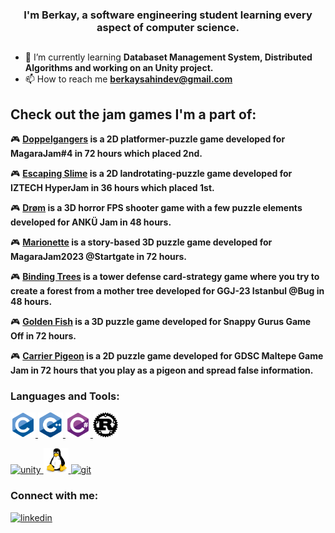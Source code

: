 ### <div align="center"> I'm Berkay, a software engineering student learning every aspect of computer science. </div>  

<h2 align="center"></h2>

- 🌱 I’m currently learning **Databaset Management System, Distributed Algorithms and working on an Unity project.**
- 📫 How to reach me **berkaysahindev@gmail.com**

<h2 align="left">Check out the jam games I'm a part of:</h2>

  🎮   **[Doppelgangers](https://sezg.itch.io/doppelgangers) is a 2D platformer-puzzle game developed for MagaraJam#4 in 72 hours which placed 2nd.**
   
  🎮  **[Escaping Slime](https://sezg.itch.io/escaping-slime) is a 2D landrotating-puzzle game developed for IZTECH HyperJam in 36 hours which placed 1st.**
    
  🎮  **[Drøm](https://www.youtube.com/watch?v=52NXupbA080) is a 3D horror FPS shooter game with a few puzzle elements developed for ANKÜ Jam in 48 hours.**
  
  🎮  **[Marionette](https://www.youtube.com/watch?v=gJIJdJhdsiM&ab_channel=EmirhanDemir) is a story-based 3D puzzle game developed for MagaraJam2023 @Startgate in 72 hours.**
  
  🎮  **[Binding Trees](https://mertbalkan.itch.io/binding-trees) is a tower defense card-strategy game where you try to create a forest from a mother tree developed for GGJ-23 Istanbul @Bug in 48 hours.** 

  🎮  **[Golden Fish](https://akasnowflake.itch.io/golden-fish) is a 3D puzzle game developed for Snappy Gurus Game Off in 72 hours.**
  
  🎮  **[Carrier Pigeon](https://github.com/berkaysahiin/GDSC-Jammers) is a 2D puzzle game developed for GDSC Maltepe Game Jam in 72 hours that you play as a pigeon and spread false information.**

  
  
<h3 align="left">Languages and Tools:</h3>
<p align="left"> <a href="https://www.cprogramming.com/" target="_blank" rel="noreferrer"> <img src="https://raw.githubusercontent.com/devicons/devicon/master/icons/c/c-original.svg" alt="c" width="40" height="40"/> </a> <a href="https://www.w3schools.com/cpp/" target="_blank" rel="noreferrer"> <img src="https://raw.githubusercontent.com/devicons/devicon/master/icons/cplusplus/cplusplus-original.svg" alt="cplusplus" width="40" height="40"/> </a> <a href="https://www.w3schools.com/cs/" target="_blank" rel="noreferrer"> <img src="https://raw.githubusercontent.com/devicons/devicon/master/icons/csharp/csharp-original.svg" alt="csharp" width="40" height="40"/> </a> <a href="https://www.rust-lang.org" target="_blank" rel="noreferrer"> <img src="https://raw.githubusercontent.com/devicons/devicon/master/icons/rust/rust-plain.svg" alt="rust" width="40" height="40"/> </a> </p>  <a href="https://unity.com/" target="_blank" rel="noreferrer"> <img src="https://www.vectorlogo.zone/logos/unity3d/unity3d-icon.svg" alt="unity" width="40" height="40"/> </a>  <a href="https://www.linux.org/" target="_blank" rel="noreferrer"> <img src="https://raw.githubusercontent.com/devicons/devicon/master/icons/linux/linux-original.svg" alt="linux" width="40" height="40"/> </a> <a href="https://git-scm.com/" target="_blank" rel="noreferrer"> <img src="https://www.vectorlogo.zone/logos/git-scm/git-scm-icon.svg" alt="git" width="40" height="40"/> </a>

<h3 align="left">Connect with me:</h3>
<p align="left">
<a href="https://linkedin.com/in/berkaysahinn/" target="_blank">
<img src=https://img.shields.io/badge/linkedin-%231E77B5.svg?&style=for-the-badge&logo=linkedin&logoColor=white alt=linkedin style="margin-bottom: 5px;" />
</a>
